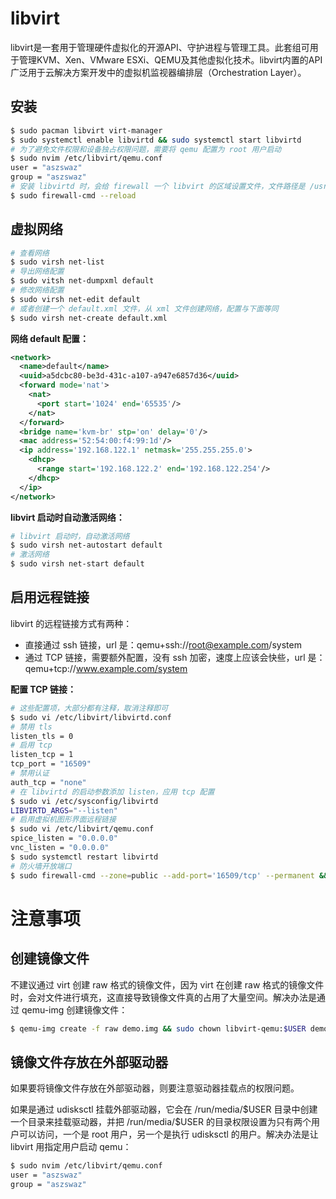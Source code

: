 # libvirt

libvirt是一套用于管理硬件虚拟化的开源API、守护进程与管理工具。此套组可用于管理KVM、Xen、VMware ESXi、QEMU及其他虚拟化技术。libvirt内置的API广泛用于云解决方案开发中的虚拟机监视器编排层（Orchestration Layer）。

## 安装

```bash
$ sudo pacman libvirt virt-manager
$ sudo systemctl enable libvirtd && sudo systemctl start libvirtd
# 为了避免文件权限和设备独占权限问题，需要将 qemu 配置为 root 用户启动
$ sudo nvim /etc/libvirt/qemu.conf
user = "aszswaz"
group = "aszswaz"
# 安装 libvirtd 时，会给 firewall 一个 libvirt 的区域设置文件，文件路径是 /usr/lib/firewalld/zones/libvirt.xml，因此需要让 firewall 加载这个配置文件，否则虚拟机的网络将不可用
$ sudo firewall-cmd --reload
```

## 虚拟网络

```bash
# 查看网络
$ sudo virsh net-list
# 导出网络配置
$ sudo vitsh net-dumpxml default
# 修改网络配置
$ sudo virsh net-edit default
# 或者创建一个 default.xml 文件，从 xml 文件创建网络，配置与下面等同
$ sudo virsh net-create default.xml
```

**网络 default 配置：**

```xml
<network>
  <name>default</name>
  <uuid>a5dcbc80-be3d-431c-a107-a947e6857d36</uuid>
  <forward mode='nat'>
    <nat>
      <port start='1024' end='65535'/>
    </nat>
  </forward>
  <bridge name='kvm-br' stp='on' delay='0'/>
  <mac address='52:54:00:f4:99:1d'/>
  <ip address='192.168.122.1' netmask='255.255.255.0'>
    <dhcp>
      <range start='192.168.122.2' end='192.168.122.254'/>
    </dhcp>
  </ip>
</network>
```

**libvirt 启动时自动激活网络：**

```bash
# libvirt 启动时，自动激活网络
$ sudo virsh net-autostart default
# 激活网络
$ sudo virsh net-start default
```

## 启用远程链接

libvirt 的远程链接方式有两种：

* 直接通过 ssh 链接，url 是：qemu+ssh://root@example.com/system
* 通过 TCP 链接，需要额外配置，没有 ssh 加密，速度上应该会快些，url 是：qemu+tcp://www.example.com/system

**配置 TCP 链接：**

```bash
# 这些配置项，大部分都有注释，取消注释即可
$ sudo vi /etc/libvirt/libvirtd.conf
# 禁用 tls
listen_tls = 0
# 启用 tcp
listen_tcp = 1
tcp_port = "16509"
# 禁用认证
auth_tcp = "none"
# 在 libvirtd 的启动参数添加 listen，应用 tcp 配置
$ sudo vi /etc/sysconfig/libvirtd
LIBVIRTD_ARGS="--listen"
# 启用虚拟机图形界面远程链接
$ sudo vi /etc/libvirt/qemu.conf
spice_listen = "0.0.0.0"
vnc_listen = "0.0.0.0"
$ sudo systemctl restart libvirtd
# 防火墙开放端口
$ sudo firewall-cmd --zone=public --add-port='16509/tcp' --permanent && sudo firewall-cmd --reload
```

# 注意事项

## 创建镜像文件

不建议通过 virt 创建 raw 格式的镜像文件，因为 virt 在创建 raw 格式的镜像文件时，会对文件进行填充，这直接导致镜像文件真的占用了大量空间。解决办法是通过 qemu-img 创建镜像文件：

```bash
$ qemu-img create -f raw demo.img && sudo chown libvirt-qemu:$USER demo.img && sudo chmod g+rw demo.img
```

## 镜像文件存放在外部驱动器

如果要将镜像文件存放在外部驱动器，则要注意驱动器挂载点的权限问题。

如果是通过 udisksctl 挂载外部驱动器，它会在 /run/media/\$USER 目录中创建一个目录来挂载驱动器，并把  /run/media/\$USER 的目录权限设置为只有两个用户可以访问，一个是 root 用户，另一个是执行 udisksctl 的用户。解决办法是让 libvirt 用指定用户启动 qemu：

```bash
$ sudo nvim /etc/libvirt/qemu.conf
user = "aszswaz"
group = "aszswaz"
```
